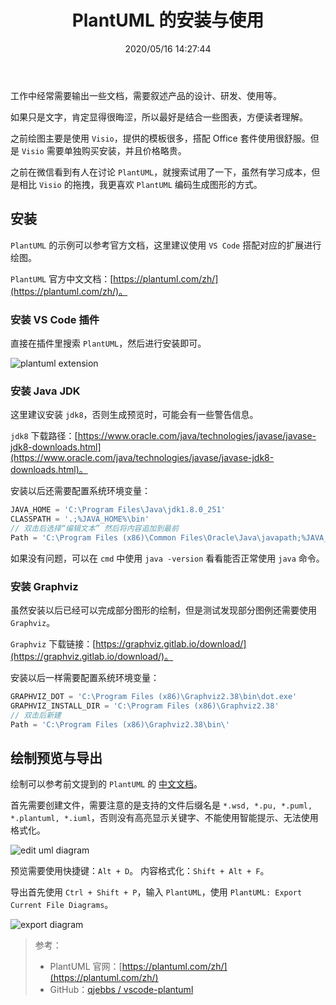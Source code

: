 ﻿---
title: "PlantUML 的安装与使用"
date: "2020/05/16 14:27:44"
updated: "2020/05/16 14:36:16"
permalink: "plantuml-installation-and-use"
tags:
 - UML
categories:
 - [开发, 工具]
---

工作中经常需要输出一些文档，需要叙述产品的设计、研发、使用等。

如果只是文字，肯定显得很晦涩，所以最好是结合一些图表，方便读者理解。

之前绘图主要是使用 `Visio`，提供的模板很多，搭配 Office 套件使用很舒服。但是 `Visio` 需要单独购买安装，并且价格略贵。

之前在微信看到有人在讨论 `PlantUML`，就搜索试用了一下，虽然有学习成本，但是相比 `Visio` 的拖拽，我更喜欢 `PlantUML` 编码生成图形的方式。

## 安装

`PlantUML` 的示例可以参考官方文档，这里建议使用 `VS Code` 搭配对应的扩展进行绘图。

`PlantUML` 官方中文文档：[https://plantuml.com/zh/](https://plantuml.com/zh/)。

### 安装 VS Code 插件

直接在插件里搜索 `PlantUML`，然后进行安装即可。

![plantuml extension](https://www.hd2y.net/upload/2020/05/plantuml%20extension-e98aebd405bf42aabaa6140a51aff533.png)

### 安装 Java JDK

这里建议安装 `jdk8`，否则生成预览时，可能会有一些警告信息。

`jdk8` 下载路径：[https://www.oracle.com/java/technologies/javase/javase-jdk8-downloads.html](https://www.oracle.com/java/technologies/javase/javase-jdk8-downloads.html)。

安装以后还需要配置系统环境变量：

```js
JAVA_HOME = 'C:\Program Files\Java\jdk1.8.0_251'
CLASSPATH = '.;%JAVA_HOME%\bin'
// 双击后选择“编辑文本” 然后将内容追加到最前
Path = 'C:\Program Files (x86)\Common Files\Oracle\Java\javapath;%JAVA_HOME%\bin;%JAVA_HOME%\jre\bin;'
```

如果没有问题，可以在 `cmd` 中使用 `java -version` 看看能否正常使用 `java` 命令。

### 安装 Graphviz

虽然安装以后已经可以完成部分图形的绘制，但是测试发现部分图例还需要使用 `Graphviz`。

`Graphviz` 下载链接：[https://graphviz.gitlab.io/download/](https://graphviz.gitlab.io/download/)。

安装以后一样需要配置系统环境变量：

```js
GRAPHVIZ_DOT = 'C:\Program Files (x86)\Graphviz2.38\bin\dot.exe'
GRAPHVIZ_INSTALL_DIR = 'C:\Program Files (x86)\Graphviz2.38'
// 双击后新建
Path = 'C:\Program Files (x86)\Graphviz2.38\bin\'
```

## 绘制预览与导出

绘制可以参考前文提到的 `PlantUML` 的 [中文文档](https://plantuml.com/zh/)。

首先需要创建文件，需要注意的是支持的文件后缀名是 `*.wsd, *.pu, *.puml, *.plantuml, *.iuml`，否则没有高亮显示关键字、不能使用智能提示、无法使用格式化。

![edit uml diagram](https://www.hd2y.net/upload/2020/05/edit%20uml%20diagram-1e44caaf640d4f90aaef16fde4c58743.png)

预览需要使用快捷键：`Alt + D`。
内容格式化：`Shift + Alt + F`。

导出首先使用 `Ctrl + Shift + P`，输入 `PlantUML`，使用 `PlantUML: Export Current File Diagrams`。

![export diagram](https://www.hd2y.net/upload/2020/05/export%20diagram-cdff58005c58456f894b49ee7924820c.png)

> 参考：
> + PlantUML 官网：[https://plantuml.com/zh/](https://plantuml.com/zh/)
> + GitHub：[qjebbs / vscode-plantuml](https://github.com/qjebbs/vscode-plantuml)
